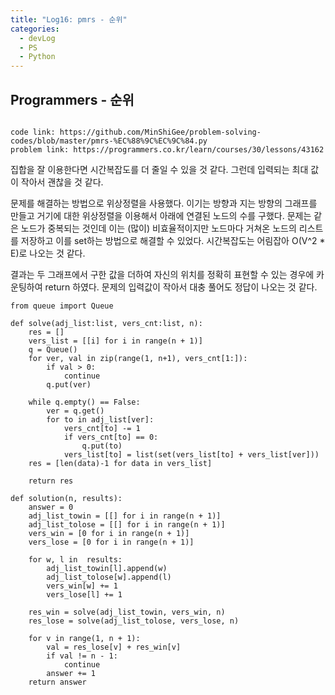 ```yaml
---
title: "Log16: pmrs - 순위"
categories:
  - devLog
  - PS
  - Python
---
```

## Programmers - 순위

```

code link: https://github.com/MinShiGee/problem-solving-codes/blob/master/pmrs-%EC%88%9C%EC%9C%84.py
problem link: https://programmers.co.kr/learn/courses/30/lessons/43162

```
집합을 잘 이용한다면 시간복잡도를 더 줄일 수 있을 것 같다. 그런데 입력되는 최대 값이 작아서 괜찮을 것 같다.

문제를 해결하는 방법으로 위상정렬을 사용했다. 이기는 방향과 지는 방향의 그래프를 만들고 거기에 대한 위상정렬을 이용해서 아래에 연결된 노드의 수를 구했다. 문제는 같은 노드가 중복되는 것인데 이는 (많이) 비효율적이지만 노드마다 거쳐온 노드의 리스트를 저장하고 이를 set하는 방법으로 해결할 수 있었다. 시간복잡도는 어림잡아 O(V^2 * E)로 나오는 것 같다.

결과는 두 그래프에서 구한 값을 더하여 자신의 위치를 정확히 표현할 수 있는 경우에 카운팅하여 return 하였다. 문제의 입력값이 작아서 대충 풀어도 정답이 나오는 것 같다.

```
from queue import Queue

def solve(adj_list:list, vers_cnt:list, n):
    res = []
    vers_list = [[i] for i in range(n + 1)]
    q = Queue()
    for ver, val in zip(range(1, n+1), vers_cnt[1:]):
        if val > 0:
            continue
        q.put(ver)

    while q.empty() == False:
        ver = q.get()
        for to in adj_list[ver]:
            vers_cnt[to] -= 1
            if vers_cnt[to] == 0:
                q.put(to)
            vers_list[to] = list(set(vers_list[to] + vers_list[ver]))
    res = [len(data)-1 for data in vers_list]

    return res

def solution(n, results):
    answer = 0
    adj_list_towin = [[] for i in range(n + 1)]
    adj_list_tolose = [[] for i in range(n + 1)]
    vers_win = [0 for i in range(n + 1)]
    vers_lose = [0 for i in range(n + 1)]
    
    for w, l in  results:
        adj_list_towin[l].append(w)
        adj_list_tolose[w].append(l)
        vers_win[w] += 1
        vers_lose[l] += 1
    
    res_win = solve(adj_list_towin, vers_win, n)
    res_lose = solve(adj_list_tolose, vers_lose, n)

    for v in range(1, n + 1):
        val = res_lose[v] + res_win[v]
        if val != n - 1:
            continue
        answer += 1
    return answer
```